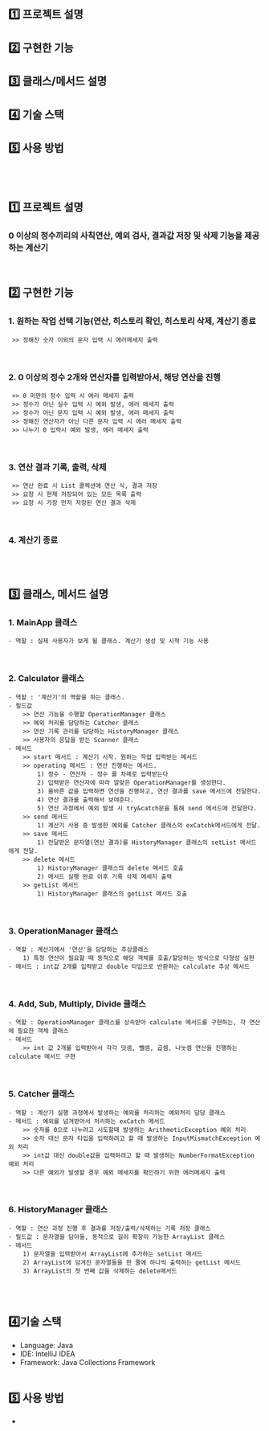## 1️⃣ 프로젝트 설명
## 2️⃣ 구현한 기능
## 3️⃣ 클래스/메서드 설명
## 4️⃣ 기술 스택
## 5️⃣ 사용 방법
<br><br>


## 1️⃣ 프로젝트 설명
### 0 이상의 정수끼리의 사칙연산, 예외 검사, 결과값 저장 및 삭제 기능을 제공하는 계산기
<br>

## 2️⃣ 구현한 기능
### 1. 원하는 작업 선택 기능(연산, 히스토리 확인, 히스토리 삭제, 계산기 종료
     >> 정해진 숫자 이외의 문자 입력 시 에러메세지 출력
<br>

### 2. 0 이상의 정수 2개와 연산자를 입력받아서, 해당 연산을 진행
     >> 0 미만의 정수 입력 시 에러 메세지 출력
     >> 정수가 아닌 실수 입력 시 예외 발생, 에러 메세지 출력
     >> 정수가 아닌 문자 입력 시 예외 발생, 에러 메세지 출력
     >> 정해진 연산자가 아닌 다른 문자 입력 시 에러 메세지 출력
     >> 나누기 0 입력시 예외 발생, 에러 메세지 출력
<br>

### 3. 연산 결과 기록, 출력, 삭제
     >> 연산 완료 시 List 콜렉션에 연산 식, 결과 저장
     >> 요청 시 현재 저장되어 있는 모든 목록 출력
     >> 요청 시 가장 먼저 저장된 연산 결과 삭제
<br>

### 4. 계산기 종료
<br><br>

## 3️⃣ 클래스, 메서드 설명
### 1. MainApp 클래스
    - 역할 : 실제 사용자가 보게 될 클래스. 계산기 생성 및 시작 기능 사용
<br>

### 2. Calculator 클래스
    - 역할 : '계산기'의 역할을 하는 클래스.
    - 필드값 
        >> 연산 기능을 수행할 OperationManager 클래스
        >> 예외 처리를 담당하는 Catcher 클래스
        >> 연산 기록 관리를 담당하는 HistoryManager 클래스
        >> 사용자의 응답을 받는 Scanner 클래스
    - 메서드
        >> start 메서드 : 계산기 시작. 원하는 작업 입력받는 메서드
        >> operating 메서드 : 연산 진행하는 메서드.
            1) 정수 - 연산자 - 정수 를 차례로 입력받는다
            2) 입력받은 연산자에 따라 알맞은 OperationManager를 생성한다.
            3) 올바른 값을 입력하면 연산을 진행하고, 연산 결과를 save 메서드에 전달한다.
            4) 연산 결과를 출력해서 보여준다.
            5) 연산 과정에서 예외 발생 시 try&catch문을 통해 send 메서드에 전달한다.
        >> send 메서드
            1) 계산기 사용 중 발생한 예외를 Catcher 클래스의 exCatchk메서드에게 전달.
        >> save 메서드
            1) 전달받은 문자열(연산 결과)를 HistoryManager 클래스의 setList 메서드에게 전달.
        >> delete 메서드
            1) HistoryManager 클래스의 delete 메서드 호출
            2) 메서드 실행 완료 이후 기록 삭제 메세지 출력
        >> getList 메서드
            1) HistoryManager 클래스의 getList 메서드 호출
<br>

### 3. OperationManager 클래스
    - 역할 : 계산기에서 '연산'을 담당하는 추상클래스
        1) 특정 연산이 필요할 때 동적으로 해당 객체를 호출/할당하는 방식으로 다형성 실현
    - 메서드 : int값 2개를 입력받고 double 타입으로 반환하는 calculate 추상 메서드
<br>

### 4. Add, Sub, Multiply, Divide 클래스
    - 역할 : OperationManager 클래스를 상속받아 calculate 메서드를 구현하는, 각 연산에 필요한 객체 클래스
    - 메서드
        >> int 값 2개를 입력받아서 각각 덧셈, 뺄셈, 곱셈, 나눗셈 연산을 진행하는 calculate 메서드 구현
<br>

### 5. Catcher 클래스
    - 역할 : 계산기 실행 과정에서 발생하는 예외를 처리하는 예외처리 담당 클래스
    - 메서드 : 예외를 넘겨받아서 처리하는 exCatch 메서드
        >> 숫자를 0으로 나누려고 시도할때 발생하는 ArithmeticException 예외 처리
        >> 숫자 대신 문자 타입을 입력하려고 할 때 발생하는 InputMismatchException 예외 처리
        >> int값 대신 double값을 입력하려고 할 때 발생하는 NumberFormatException 예외 처리
        >> 다른 예외가 발생할 경우 예외 메세지를 확인하기 위한 에러메세지 출력
<br>

### 6. HistoryManager 클래스
    - 역할 : 연산 과정 진행 후 결과를 저장/출력/삭제하는 기록 저장 클래스
    - 필드값 : 문자열을 담아둘, 동적으로 길이 확장이 가능한 ArrayList 클래스
    - 메서드
        1) 문자열을 입력받아서 ArrayList에 추가하는 setList 메서드
        2) ArrayList에 담겨진 문자열들을 한 줄에 하나씩 출력하는 getList 메서드
        3) ArrayList의 첫 번째 값을 삭제하는 delete메서드
<br><br>     

## 4️⃣기술 스택
- Language: Java
- IDE: IntelliJ IDEA
- Framework: Java Collections Framework
<br><br>

## 5️⃣ 사용 방법
- 
